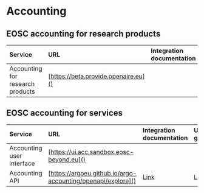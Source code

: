 # Accounting
## EOSC accounting for research products
| Service                         |  URL                            | Integration documentation | User guides | Technology documentation | Owner  |
|:-------------------------------- |:------------------------------ |:--------------------------|:------------|:-------------------------|:-------|
| Accounting for research products |   [https://beta.provide.openaire.eu]() | | [Link](https://wiki.eoscfuture.eu/display/PUBLIC/4.+Research+Products+Accounting%3A+Architecture+and+Interoperability+Guidelines) | | OpenAIRE |

## EOSC accounting for services
| Service                         |  URL                            | Integration documentation | User guides | Technology documentation | Owner  |
|:-------------------------------- |:------------------------------ |:--------------------------|:------------|:-------------------------|:-------|
| Accounting user interface |   [https://ui.acc.sandbox.eosc-beyond.eu]() | | | [Link](https://argoeu.github.io/argo-accounting) | GRNET |
| Accounting API |  [https://argoeu.github.io/argo-accounting/openapi/explore]() | [Link](https://api.acc.sandbox.eosc-beyond.eu) |  [Link](https://argoeu.github.io/argo-accounting/openapi/explore) | [Link](https://argoeu.github.io/argo-accounting) | GRNET |
